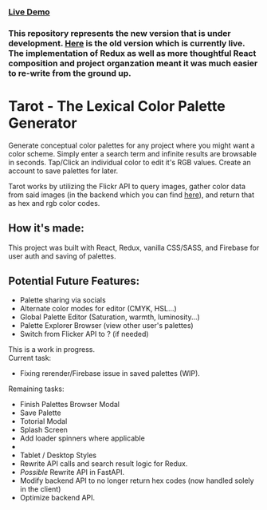 ### [Live Demo](tarotcolor.com)
### This repository represents the new version that is under development. [Here](https://github.com/rynmgdlno/tarotv3) is the old version which is currently live. The implementation of Redux as well as more thoughtful React composition and project organzation meant it was much easier to re-write from the ground up.

# Tarot - The Lexical Color Palette Generator

Generate conceptual color palettes for any project where you might want a color scheme.
Simply enter a search term and infinite results are browsable in seconds.
Tap/Click an individual color to edit it's RGB values.
Create an account to save palettes for later.

Tarot works by utilizing the Flickr API to query images, gather color data from said images (in the backend which you can find [here](https://github.com/rynmgdlno/TarotBackend)), and return that as hex and rgb color codes. 

## How it's made: 

This project was built with React, Redux, vanilla CSS/SASS, and Firebase for user auth and saving of palettes.

## Potential Future Features:
- Palette sharing via socials
- Alternate color modes for editor (CMYK, HSL...)
- Global Palette Editor (Saturation, warmth, luminosity...)
- Palette Explorer Browser (view other user's palettes)
- Switch from Flicker API to ? (if needed)

This is a work in progress.  
Current task:
- Fixing rerender/Firebase issue in saved palettes (WIP). 

Remaining tasks:
- Finish Palettes Browser Modal
- Save Palette 
- Totorial Modal
- Splash Screen
- Add loader spinners where applicable
- 
- Tablet / Desktop Styles
- Rewrite API calls and search result logic for Redux. 
- *Possible* Rewrite API in FastAPI.
- Modify backend API to no longer return hex codes (now handled solely in the client)
- Optimize backend API.


